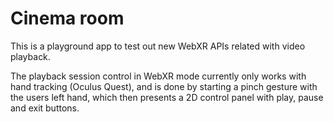# Cinema room
This is a playground app to test out new WebXR APIs related with video playback.

The playback session control in WebXR mode currently only works with hand tracking (Oculus Quest), and is done by starting a pinch gesture with the users left hand, which then presents a 2D control panel with play, pause and exit buttons.
